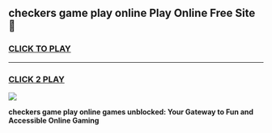 
## checkers game play online Play Online Free Site 👋
<h3>
<a href="https://download.freeplayer.one?title=checkers_game_play_online&ref=21F">CLICK TO PLAY</a></h3>
<hr>

<h3>
<a href="https://download.freeplayer.one?title=checkers_game_play_online&ref=21F">CLICK 2 PLAY</a>
  
</h3>

<a href="https://download.freeplayer.one?title=checkers_game_play_online&ref=21F"><img src="https://cdnb.artstation.com/p/assets/images/images/032/539/853/original/anto-thomas-button-gif.gif"></a>


**checkers game play online games unblocked: Your Gateway to Fun and Accessible Online Gaming**
